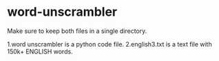 # word-unscrambler

Make sure to keep both files in a single directory.

1.word unscrambler is a python code file.
2.english3.txt is a text file with 150k+ ENGLISH words.
